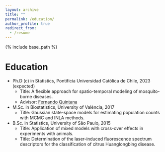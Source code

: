 ```yaml
---
layout: archive
title: ""
permalink: /education/
author_profile: true
redirect_from:
  - /resume
---
```


{% include base_path %}

Education
======
* Ph.D (c) in Statistics, Pontificia Universidad Católica de Chile, 2023 (expected)
  * Title: A flexible approach for spatio-temporal modeling of mosquito-borne diseases.
  * Advisor: [Fernando Quintana](http://www.mat.uc.cl/~quintana/)
* M.Sc. in Biostatistics, University of València, 2017
  * Title: Gaussian state-space models for estimating population counts with MCMC and INLA methods.
* B.Sc. in Statistics, University of São Paulo, 2015
  * Title: Application of mixed models with cross-over effects in experiments with animals.
  * Title: Determination of the laser-induced fluorescence spectrum descriptors for the classification of citrus Huanglongbing disease.
